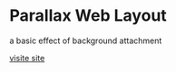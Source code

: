<h1>Parallax Web Layout</h1>
<p>a basic effect of background attachment</p>
<a href="https://parallax-design-site.netlify.com"> visite site</a>

